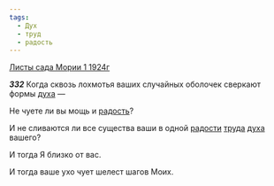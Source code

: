 ```yaml
---
tags:
  - Дух
  - труд
  - радость
---
```


[Листы сада Мории 1 1924г](https://127.0.0.1:4002/agni/1924)

___332___
Когда сквозь лохмотья ваших случайных оболочек сверкают формы [духа](../../../tags/#Дух) —    

Не чуете ли вы мощь и [радость](../../../tags/#радость)?   

И не сливаются ли все существа ваши в одной [радости](../../../tags/#радость) [труда](../../../tags/#труд) [духа](../../../tags/#Дух) вашего?   

И тогда Я близко от вас.   

И тогда ваше ухо чует шелест шагов Моих.   

